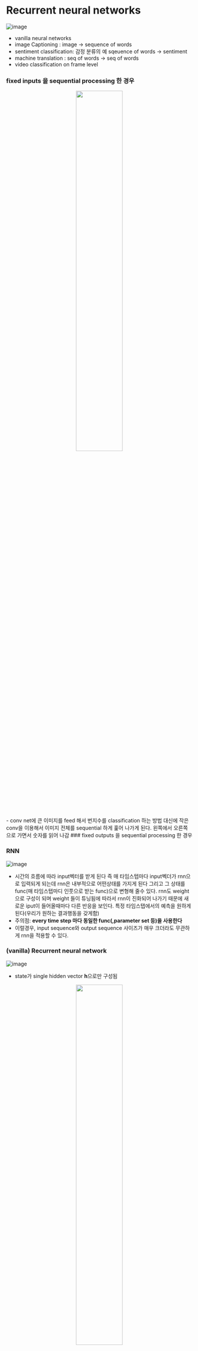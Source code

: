 # Recurrent neural networks
![image](https://user-images.githubusercontent.com/56099627/71337998-88925b00-2591-11ea-9e87-60e772815648.png)  
- vanilla neural networks
- image Captioning : image -> sequence of words
- sentiment classification: 감정 분류의 예 sqeuence of words -> sentiment
- machine translation : seq of words -> seq of words
- video classification on frame level

### fixed inputs 을 sequential processing 한 경우
<p align="center"><img width="50%" src="https://user-images.githubusercontent.com/56099627/71338919-fd1ac900-2594-11ea-8cb9-9aa43d0a3e91.png" /></p>  
- conv net에 큰 이미지를 feed 해서 번지수를 classification 하는 방법 대신에 작은 conv을 이용해서 이미지 전체를 sequential 하게 훑어 나가게 된다. 왼쪽에서 오른쪽으로 가면서 숫자를 읽어 나감
### fixed outputs 을 sequential processing 한 경우

### RNN
![image](https://user-images.githubusercontent.com/56099627/71339634-6b608b00-2597-11ea-97d6-35ea75eb2b3b.png)  
- 시간의 흐름에 따라 input벡터를 받게 된다 즉 매 타임스텝마다 input벡더가 rnn으로 입력되게 되는데 rnn은 내부적으로 어떤상태를 가지게 된다 그리고 그 상태를 func(매 타임스텝마디 인풋으로 받는 func)으로 변형해 줄수 있다. rnn도 weight으로 구성이 되며 weight 들이 튜닝됨에 따라서 rnn이 진화되어 나가기 때문에 새로운 iput이 들어올때마다 다른 반응을 보인다. 특정 타임스탭에서의 예측을 원하게 된다(우리가 원하는 결과행동을 갖게함)  
- 주의점: **every time step 마다 동일한 func(,parameter set 등)을 사용한다**  
- 이럴경우, input sequence와 output sequence 사이즈가 매우 크더라도 무관하게 rnn을 적용할 수 있다.

### (vanilla) Recurrent neural network
![image](https://user-images.githubusercontent.com/56099627/71340037-ce065680-2598-11ea-86fc-b62b8489ccc7.png)  
- state가 single hidden vector **h**으로만 구성됨
<p align="center"><img width="50%" src="https://user-images.githubusercontent.com/56099627/71340452-402b6b00-259a-11ea-8b88-50e730790c44.png" /></p>  
-예측값과 타겟값 사이 오차(sofmax 함수를 통해 오차 구함)를 구하고 backpropagatioin을 해주어 gradient을 통해 학습해 나간다.
- every time step 마다 동일한 parameter set을 사용해야 하므로 W_hy, W_hh, W_xh가 매 단계에서 사용하는 피라미터가 동일하다
### min-char-rnn.py (RNN code) 
<div class="colorscripter-code" style="color:#010101;font-family:Consolas, 'Liberation Mono', Menlo, Courier, monospace !important; position:relative !important;overflow:auto"><table class="colorscripter-code-table" style="margin:0;padding:0;border:none;background-color:#fafafa;border-radius:4px;" cellspacing="0" cellpadding="0"><tr><td style="padding:6px;border-right:2px solid #e5e5e5"><div style="margin:0;padding:0;word-break:normal;text-align:right;color:#666;font-family:Consolas, 'Liberation Mono', Menlo, Courier, monospace !important;line-height:130%"><div style="line-height:130%">1</div><div style="line-height:130%">2</div><div style="line-height:130%">3</div><div style="line-height:130%">4</div><div style="line-height:130%">5</div><div style="line-height:130%">6</div><div style="line-height:130%">7</div><div style="line-height:130%">8</div><div style="line-height:130%">9</div><div style="line-height:130%">10</div><div style="line-height:130%">11</div><div style="line-height:130%">12</div><div style="line-height:130%">13</div><div style="line-height:130%">14</div><div style="line-height:130%">15</div><div style="line-height:130%">16</div><div style="line-height:130%">17</div><div style="line-height:130%">18</div><div style="line-height:130%">19</div><div style="line-height:130%">20</div><div style="line-height:130%">21</div><div style="line-height:130%">22</div><div style="line-height:130%">23</div><div style="line-height:130%">24</div><div style="line-height:130%">25</div><div style="line-height:130%">26</div><div style="line-height:130%">27</div><div style="line-height:130%">28</div><div style="line-height:130%">29</div><div style="line-height:130%">30</div><div style="line-height:130%">31</div><div style="line-height:130%">32</div><div style="line-height:130%">33</div><div style="line-height:130%">34</div><div style="line-height:130%">35</div><div style="line-height:130%">36</div><div style="line-height:130%">37</div><div style="line-height:130%">38</div><div style="line-height:130%">39</div><div style="line-height:130%">40</div><div style="line-height:130%">41</div><div style="line-height:130%">42</div><div style="line-height:130%">43</div><div style="line-height:130%">44</div><div style="line-height:130%">45</div><div style="line-height:130%">46</div><div style="line-height:130%">47</div><div style="line-height:130%">48</div><div style="line-height:130%">49</div><div style="line-height:130%">50</div><div style="line-height:130%">51</div><div style="line-height:130%">52</div><div style="line-height:130%">53</div><div style="line-height:130%">54</div><div style="line-height:130%">55</div><div style="line-height:130%">56</div><div style="line-height:130%">57</div><div style="line-height:130%">58</div><div style="line-height:130%">59</div><div style="line-height:130%">60</div><div style="line-height:130%">61</div><div style="line-height:130%">62</div><div style="line-height:130%">63</div><div style="line-height:130%">64</div><div style="line-height:130%">65</div><div style="line-height:130%">66</div><div style="line-height:130%">67</div><div style="line-height:130%">68</div><div style="line-height:130%">69</div><div style="line-height:130%">70</div><div style="line-height:130%">71</div><div style="line-height:130%">72</div><div style="line-height:130%">73</div><div style="line-height:130%">74</div><div style="line-height:130%">75</div><div style="line-height:130%">76</div><div style="line-height:130%">77</div><div style="line-height:130%">78</div><div style="line-height:130%">79</div><div style="line-height:130%">80</div><div style="line-height:130%">81</div><div style="line-height:130%">82</div><div style="line-height:130%">83</div><div style="line-height:130%">84</div><div style="line-height:130%">85</div><div style="line-height:130%">86</div><div style="line-height:130%">87</div><div style="line-height:130%">88</div><div style="line-height:130%">89</div><div style="line-height:130%">90</div><div style="line-height:130%">91</div><div style="line-height:130%">92</div><div style="line-height:130%">93</div><div style="line-height:130%">94</div><div style="line-height:130%">95</div><div style="line-height:130%">96</div><div style="line-height:130%">97</div><div style="line-height:130%">98</div><div style="line-height:130%">99</div><div style="line-height:130%">100</div><div style="line-height:130%">101</div><div style="line-height:130%">102</div><div style="line-height:130%">103</div><div style="line-height:130%">104</div><div style="line-height:130%">105</div><div style="line-height:130%">106</div><div style="line-height:130%">107</div><div style="line-height:130%">108</div><div style="line-height:130%">109</div><div style="line-height:130%">110</div><div style="line-height:130%">111</div><div style="line-height:130%">112</div><div style="line-height:130%">113</div><div style="line-height:130%">114</div><div style="line-height:130%">115</div><div style="line-height:130%">116</div><div style="line-height:130%">117</div><div style="line-height:130%">118</div><div style="line-height:130%">119</div><div style="line-height:130%">120</div><div style="line-height:130%">121</div><div style="line-height:130%">122</div><div style="line-height:130%">123</div><div style="line-height:130%">124</div><div style="line-height:130%">125</div><div style="line-height:130%">126</div><div style="line-height:130%">127</div><div style="line-height:130%">128</div><div style="line-height:130%">129</div><div style="line-height:130%">130</div><div style="line-height:130%">131</div><div style="line-height:130%">132</div><div style="line-height:130%">133</div><div style="line-height:130%">134</div><div style="line-height:130%">135</div><div style="line-height:130%">136</div></div></td><td style="padding:6px 0;text-align:left"><div style="margin:0;padding:0;color:#010101;font-family:Consolas, 'Liberation Mono', Menlo, Courier, monospace !important;line-height:130%"><div style="padding:0 6px; white-space:pre; line-height:130%"><span style="color:#63a35c">""</span><span style="color:#63a35c">"</span></div><div style="padding:0 6px; white-space:pre; line-height:130%"><span style="color:#63a35c">Minimal&nbsp;character-level&nbsp;Vanilla&nbsp;RNN&nbsp;model.&nbsp;Written&nbsp;by&nbsp;Andrej&nbsp;Karpathy&nbsp;(@karpathy)</span></div><div style="padding:0 6px; white-space:pre; line-height:130%"><span style="color:#63a35c">BSD&nbsp;license</span></div><div style="padding:0 6px; white-space:pre; line-height:130%"><span style="color:#63a35c">python&nbsp;3에서&nbsp;실행&nbsp;가능하도록&nbsp;수정,&nbsp;한글&nbsp;해설&nbsp;추가</span></div><div style="padding:0 6px; white-space:pre; line-height:130%"><span style="color:#63a35c">"</span><span style="color:#63a35c">""</span></div><div style="padding:0 6px; white-space:pre; line-height:130%"><span style="color:#a71d5d">import</span>&nbsp;numpy&nbsp;as&nbsp;np</div><div style="padding:0 6px; white-space:pre; line-height:130%">&nbsp;</div><div style="padding:0 6px; white-space:pre; line-height:130%"><span style="color:#999999">#&nbsp;데이터를&nbsp;불러오고,&nbsp;글자-벡터&nbsp;간&nbsp;상호&nbsp;변환&nbsp;매핑&nbsp;준비&nbsp;</span></div><div style="padding:0 6px; white-space:pre; line-height:130%">data&nbsp;<span style="color:#0086b3"></span><span style="color:#a71d5d">=</span>&nbsp;<span style="color:#066de2">open</span>(<span style="color:#63a35c">'input.txt'</span>,&nbsp;<span style="color:#63a35c">'r'</span>).read()&nbsp;<span style="color:#999999">#&nbsp;텍스트&nbsp;파일&nbsp;로드</span></div><div style="padding:0 6px; white-space:pre; line-height:130%">chars&nbsp;<span style="color:#0086b3"></span><span style="color:#a71d5d">=</span>&nbsp;list(set(data))&nbsp;<span style="color:#999999">#&nbsp;텍스트&nbsp;파일에서&nbsp;고유한&nbsp;문자&nbsp;추출&nbsp;</span></div><div style="padding:0 6px; white-space:pre; line-height:130%">data_size,&nbsp;vocab_size&nbsp;<span style="color:#0086b3"></span><span style="color:#a71d5d">=</span>&nbsp;<span style="color:#066de2">len</span>(data),&nbsp;<span style="color:#066de2">len</span>(chars)</div><div style="padding:0 6px; white-space:pre; line-height:130%"><span style="color:#066de2">print</span>(<span style="color:#63a35c">'데이터는&nbsp;{}개의&nbsp;글자로&nbsp;되어&nbsp;있고,&nbsp;{}개의&nbsp;고유한&nbsp;문자가&nbsp;있습니다.'</span>.<span style="color:#066de2">format</span>(data_size,&nbsp;vocab_size))</div><div style="padding:0 6px; white-space:pre; line-height:130%"><span style="color:#066de2">print</span>(repr(<span style="color:#63a35c">''</span>.join(sorted(<span style="color:#066de2">str</span>(x)&nbsp;<span style="color:#a71d5d">for</span>&nbsp;x&nbsp;<span style="color:#a71d5d">in</span>&nbsp;chars))))&nbsp;<span style="color:#999999">#&nbsp;추출된&nbsp;고유한&nbsp;글자들을&nbsp;알파벳&nbsp;순서대로&nbsp;출력</span></div><div style="padding:0 6px; white-space:pre; line-height:130%">&nbsp;</div><div style="padding:0 6px; white-space:pre; line-height:130%"><span style="color:#999999">#&nbsp;고유한&nbsp;글자들(a,b,c,d...)을&nbsp;숫자(1,2,3,4...)에&nbsp;매핑하는&nbsp;사전과,&nbsp;반대&nbsp;기능을&nbsp;수행하는&nbsp;사전을&nbsp;만듦</span></div><div style="padding:0 6px; white-space:pre; line-height:130%">char_to_ix&nbsp;<span style="color:#0086b3"></span><span style="color:#a71d5d">=</span>&nbsp;{&nbsp;ch:i&nbsp;<span style="color:#a71d5d">for</span>&nbsp;i,ch&nbsp;<span style="color:#a71d5d">in</span>&nbsp;enumerate(chars)&nbsp;}</div><div style="padding:0 6px; white-space:pre; line-height:130%">ix_to_char&nbsp;<span style="color:#0086b3"></span><span style="color:#a71d5d">=</span>&nbsp;{&nbsp;i:ch&nbsp;<span style="color:#a71d5d">for</span>&nbsp;i,ch&nbsp;<span style="color:#a71d5d">in</span>&nbsp;enumerate(chars)&nbsp;}</div><div style="padding:0 6px; white-space:pre; line-height:130%">&nbsp;</div><div style="padding:0 6px; white-space:pre; line-height:130%"><span style="color:#999999">#&nbsp;하이퍼파라미터&nbsp;설정</span></div><div style="padding:0 6px; white-space:pre; line-height:130%">hidden_size&nbsp;<span style="color:#0086b3"></span><span style="color:#a71d5d">=</span>&nbsp;<span style="color:#0099cc">100</span>&nbsp;<span style="color:#999999">#&nbsp;hidden&nbsp;state의&nbsp;뉴런&nbsp;갯수</span></div><div style="padding:0 6px; white-space:pre; line-height:130%">seq_length&nbsp;<span style="color:#0086b3"></span><span style="color:#a71d5d">=</span>&nbsp;<span style="color:#0099cc">25</span>&nbsp;<span style="color:#999999">#&nbsp;학습시킬&nbsp;때&nbsp;한번에&nbsp;불러올&nbsp;글자&nbsp;수이자&nbsp;RNN을&nbsp;펼쳤을&nbsp;때의&nbsp;단계&nbsp;</span></div><div style="padding:0 6px; white-space:pre; line-height:130%">learning_rate&nbsp;<span style="color:#0086b3"></span><span style="color:#a71d5d">=</span>&nbsp;1e<span style="color:#0086b3"></span><span style="color:#a71d5d">-</span><span style="color:#0099cc">1</span>&nbsp;<span style="color:#999999">#&nbsp;학습속도,&nbsp;가중치를&nbsp;조정할&nbsp;때&nbsp;이동할&nbsp;간격</span></div><div style="padding:0 6px; white-space:pre; line-height:130%">&nbsp;</div><div style="padding:0 6px; white-space:pre; line-height:130%"><span style="color:#999999">#&nbsp;모델&nbsp;파라미터&nbsp;초기화(가중치는&nbsp;작은&nbsp;수의&nbsp;랜덤한&nbsp;값,&nbsp;bias는&nbsp;0으로&nbsp;초기화)</span></div><div style="padding:0 6px; white-space:pre; line-height:130%">Wxh&nbsp;<span style="color:#0086b3"></span><span style="color:#a71d5d">=</span>&nbsp;np.random.randn(hidden_size,&nbsp;vocab_size)<span style="color:#0086b3"></span><span style="color:#a71d5d">*</span><span style="color:#0099cc">0.</span><span style="color:#0099cc">01</span>&nbsp;<span style="color:#999999">#&nbsp;input&nbsp;to&nbsp;hidden&nbsp;(100,25)</span></div><div style="padding:0 6px; white-space:pre; line-height:130%">Whh&nbsp;<span style="color:#0086b3"></span><span style="color:#a71d5d">=</span>&nbsp;np.random.randn(hidden_size,&nbsp;hidden_size)<span style="color:#0086b3"></span><span style="color:#a71d5d">*</span><span style="color:#0099cc">0.</span><span style="color:#0099cc">01</span>&nbsp;<span style="color:#999999">#&nbsp;hidden&nbsp;to&nbsp;hidden&nbsp;(100,100)</span></div><div style="padding:0 6px; white-space:pre; line-height:130%">Why&nbsp;<span style="color:#0086b3"></span><span style="color:#a71d5d">=</span>&nbsp;np.random.randn(vocab_size,&nbsp;hidden_size)<span style="color:#0086b3"></span><span style="color:#a71d5d">*</span><span style="color:#0099cc">0.</span><span style="color:#0099cc">01</span>&nbsp;<span style="color:#999999">#&nbsp;hidden&nbsp;to&nbsp;output&nbsp;(25,100)</span></div><div style="padding:0 6px; white-space:pre; line-height:130%">bh&nbsp;<span style="color:#0086b3"></span><span style="color:#a71d5d">=</span>&nbsp;np.zeros((hidden_size,&nbsp;<span style="color:#0099cc">1</span>))&nbsp;<span style="color:#999999">#&nbsp;hidden&nbsp;bias&nbsp;(100,1)</span></div><div style="padding:0 6px; white-space:pre; line-height:130%">by&nbsp;<span style="color:#0086b3"></span><span style="color:#a71d5d">=</span>&nbsp;np.zeros((vocab_size,&nbsp;<span style="color:#0099cc">1</span>))&nbsp;<span style="color:#999999">#&nbsp;output&nbsp;bias&nbsp;(25,1)</span></div><div style="padding:0 6px; white-space:pre; line-height:130%">&nbsp;</div><div style="padding:0 6px; white-space:pre; line-height:130%"><span style="color:#a71d5d">def</span>&nbsp;lossFun(inputs,&nbsp;targets,&nbsp;hprev):</div><div style="padding:0 6px; white-space:pre; line-height:130%">&nbsp;&nbsp;<span style="color:#63a35c">""</span><span style="color:#63a35c">"</span></div><div style="padding:0 6px; white-space:pre; line-height:130%"><span style="color:#63a35c">&nbsp;&nbsp;inputs,targets&nbsp;are&nbsp;both&nbsp;list&nbsp;of&nbsp;integers.</span></div><div style="padding:0 6px; white-space:pre; line-height:130%"><span style="color:#63a35c">&nbsp;&nbsp;hprev&nbsp;is&nbsp;Hx1&nbsp;array&nbsp;of&nbsp;initial&nbsp;hidden&nbsp;state</span></div><div style="padding:0 6px; white-space:pre; line-height:130%"><span style="color:#63a35c">&nbsp;&nbsp;returns&nbsp;the&nbsp;loss,&nbsp;gradients&nbsp;on&nbsp;model&nbsp;parameters,&nbsp;and&nbsp;last&nbsp;hidden&nbsp;state</span></div><div style="padding:0 6px; white-space:pre; line-height:130%"><span style="color:#63a35c">&nbsp;&nbsp;inputs,&nbsp;targets는&nbsp;모두&nbsp;숫자&nbsp;인덱스의&nbsp;리스트이다.</span></div><div style="padding:0 6px; white-space:pre; line-height:130%"><span style="color:#63a35c">&nbsp;&nbsp;hprev는&nbsp;H(hidden_size)x1의&nbsp;array,&nbsp;이전&nbsp;학습에서&nbsp;반환한&nbsp;마지막&nbsp;hidden&nbsp;state임</span></div><div style="padding:0 6px; white-space:pre; line-height:130%"><span style="color:#63a35c">&nbsp;&nbsp;forward&nbsp;pass(손실값&nbsp;계산),&nbsp;backward&nbsp;pass(그래디언트&nbsp;계산)를&nbsp;모두&nbsp;수행한&nbsp;후&nbsp;</span></div><div style="padding:0 6px; white-space:pre; line-height:130%"><span style="color:#63a35c">&nbsp;&nbsp;손실값,&nbsp;각각의&nbsp;가중치에&nbsp;대한&nbsp;그래디언트,&nbsp;그리고&nbsp;다음&nbsp;반복&nbsp;때&nbsp;사용할&nbsp;마지막&nbsp;hidden&nbsp;state를&nbsp;반환함.</span></div><div style="padding:0 6px; white-space:pre; line-height:130%"><span style="color:#63a35c">&nbsp;&nbsp;"</span><span style="color:#63a35c">""</span></div><div style="padding:0 6px; white-space:pre; line-height:130%">&nbsp;&nbsp;xs,&nbsp;hs,&nbsp;ys,&nbsp;ps&nbsp;<span style="color:#0086b3"></span><span style="color:#a71d5d">=</span>&nbsp;{},&nbsp;{},&nbsp;{},&nbsp;{}</div><div style="padding:0 6px; white-space:pre; line-height:130%">&nbsp;&nbsp;hs[<span style="color:#0086b3"></span><span style="color:#a71d5d">-</span><span style="color:#0099cc">1</span>]&nbsp;<span style="color:#0086b3"></span><span style="color:#a71d5d">=</span>&nbsp;np.copy(hprev)</div><div style="padding:0 6px; white-space:pre; line-height:130%">&nbsp;&nbsp;loss&nbsp;<span style="color:#0086b3"></span><span style="color:#a71d5d">=</span>&nbsp;<span style="color:#0099cc">0</span></div><div style="padding:0 6px; white-space:pre; line-height:130%">&nbsp;&nbsp;<span style="color:#999999">#&nbsp;forward&nbsp;pass(손실값&nbsp;계산)</span></div><div style="padding:0 6px; white-space:pre; line-height:130%">&nbsp;&nbsp;<span style="color:#a71d5d">for</span>&nbsp;t&nbsp;<span style="color:#a71d5d">in</span>&nbsp;<span style="color:#066de2">range</span>(<span style="color:#066de2">len</span>(inputs)):</div><div style="padding:0 6px; white-space:pre; line-height:130%">&nbsp;&nbsp;&nbsp;&nbsp;xs[t]&nbsp;<span style="color:#0086b3"></span><span style="color:#a71d5d">=</span>&nbsp;np.zeros((vocab_size,<span style="color:#0099cc">1</span>))&nbsp;<span style="color:#999999">#&nbsp;1-of-k(one-hot)&nbsp;형태로&nbsp;변환.&nbsp;모든&nbsp;값이&nbsp;0인&nbsp;array&nbsp;준비</span></div><div style="padding:0 6px; white-space:pre; line-height:130%">&nbsp;&nbsp;&nbsp;&nbsp;xs[t][inputs[t]]&nbsp;<span style="color:#0086b3"></span><span style="color:#a71d5d">=</span>&nbsp;<span style="color:#0099cc">1</span>&nbsp;<span style="color:#999999">#&nbsp;해당하는&nbsp;글자에만&nbsp;값을&nbsp;1로&nbsp;설정&nbsp;-&nbsp;[0,&nbsp;...,&nbsp;0,&nbsp;1,&nbsp;0,&nbsp;...,&nbsp;0]</span></div><div style="padding:0 6px; white-space:pre; line-height:130%">&nbsp;&nbsp;&nbsp;&nbsp;hs[t]&nbsp;<span style="color:#0086b3"></span><span style="color:#a71d5d">=</span>&nbsp;np.tanh(np.dot(Wxh,&nbsp;xs[t])&nbsp;<span style="color:#0086b3"></span><span style="color:#a71d5d">+</span>&nbsp;np.dot(Whh,&nbsp;hs[t<span style="color:#0086b3"></span><span style="color:#a71d5d">-</span><span style="color:#0099cc">1</span>])&nbsp;<span style="color:#0086b3"></span><span style="color:#a71d5d">+</span>&nbsp;bh)&nbsp;<span style="color:#999999">#&nbsp;hidden&nbsp;state&nbsp;업데이트</span></div><div style="padding:0 6px; white-space:pre; line-height:130%">&nbsp;&nbsp;&nbsp;&nbsp;ys[t]&nbsp;<span style="color:#0086b3"></span><span style="color:#a71d5d">=</span>&nbsp;np.dot(Why,&nbsp;hs[t])&nbsp;<span style="color:#0086b3"></span><span style="color:#a71d5d">+</span>&nbsp;by&nbsp;<span style="color:#999999">#&nbsp;다음&nbsp;글자가&nbsp;어떤&nbsp;글자가&nbsp;나올지에&nbsp;가능성을&nbsp;표시한&nbsp;array(정규화되지&nbsp;않음)</span></div><div style="padding:0 6px; white-space:pre; line-height:130%">&nbsp;&nbsp;&nbsp;&nbsp;ps[t]&nbsp;<span style="color:#0086b3"></span><span style="color:#a71d5d">=</span>&nbsp;np.exp(ys[t])&nbsp;<span style="color:#0086b3"></span><span style="color:#a71d5d">/</span>&nbsp;np.sum(np.exp(ys[t]))&nbsp;<span style="color:#999999">#&nbsp;softmax로&nbsp;각&nbsp;글자의&nbsp;등장&nbsp;가능성을&nbsp;확률로&nbsp;표시</span></div><div style="padding:0 6px; white-space:pre; line-height:130%">&nbsp;&nbsp;&nbsp;&nbsp;loss&nbsp;<span style="color:#0086b3"></span><span style="color:#a71d5d">+</span><span style="color:#0086b3"></span><span style="color:#a71d5d">=</span>&nbsp;<span style="color:#0086b3"></span><span style="color:#a71d5d">-</span>np.log(ps[t][targets[t],<span style="color:#0099cc">0</span>])&nbsp;<span style="color:#999999">#&nbsp;cross-entropy를&nbsp;이용하여&nbsp;정답과&nbsp;비교하여&nbsp;손실값&nbsp;판정</span></div><div style="padding:0 6px; white-space:pre; line-height:130%">&nbsp;&nbsp;<span style="color:#999999">#&nbsp;backward&nbsp;pass(그래디언트&nbsp;계산)</span></div><div style="padding:0 6px; white-space:pre; line-height:130%">&nbsp;&nbsp;<span style="color:#999999">#&nbsp;변수&nbsp;초기화</span></div><div style="padding:0 6px; white-space:pre; line-height:130%">&nbsp;&nbsp;dWxh,&nbsp;dWhh,&nbsp;dWhy&nbsp;<span style="color:#0086b3"></span><span style="color:#a71d5d">=</span>&nbsp;np.zeros_like(Wxh),&nbsp;np.zeros_like(Whh),&nbsp;np.zeros_like(Why)</div><div style="padding:0 6px; white-space:pre; line-height:130%">&nbsp;&nbsp;dbh,&nbsp;dby&nbsp;<span style="color:#0086b3"></span><span style="color:#a71d5d">=</span>&nbsp;np.zeros_like(bh),&nbsp;np.zeros_like(by)</div><div style="padding:0 6px; white-space:pre; line-height:130%">&nbsp;&nbsp;dhnext&nbsp;<span style="color:#0086b3"></span><span style="color:#a71d5d">=</span>&nbsp;np.zeros_like(hs[<span style="color:#0099cc">0</span>])</div><div style="padding:0 6px; white-space:pre; line-height:130%">&nbsp;&nbsp;<span style="color:#a71d5d">for</span>&nbsp;t&nbsp;<span style="color:#a71d5d">in</span>&nbsp;reversed(<span style="color:#066de2">range</span>(<span style="color:#066de2">len</span>(inputs))):&nbsp;<span style="color:#999999">#forward&nbsp;pass의&nbsp;과정을&nbsp;반대로&nbsp;진행(t=24부터&nbsp;시작)</span></div><div style="padding:0 6px; white-space:pre; line-height:130%">&nbsp;&nbsp;&nbsp;&nbsp;dy&nbsp;<span style="color:#0086b3"></span><span style="color:#a71d5d">=</span>&nbsp;np.copy(ps[t])</div><div style="padding:0 6px; white-space:pre; line-height:130%">&nbsp;&nbsp;&nbsp;&nbsp;dy[targets[t]]&nbsp;<span style="color:#0086b3"></span><span style="color:#a71d5d">-</span><span style="color:#0086b3"></span><span style="color:#a71d5d">=</span>&nbsp;<span style="color:#0099cc">1</span>&nbsp;<span style="color:#999999">#&nbsp;y의&nbsp;그래디언트&nbsp;계산,&nbsp;softmax&nbsp;함수의&nbsp;그래디언트&nbsp;계산</span></div><div style="padding:0 6px; white-space:pre; line-height:130%">&nbsp;&nbsp;&nbsp;&nbsp;dWhy&nbsp;<span style="color:#0086b3"></span><span style="color:#a71d5d">+</span><span style="color:#0086b3"></span><span style="color:#a71d5d">=</span>&nbsp;np.dot(dy,&nbsp;hs[t].T)&nbsp;</div><div style="padding:0 6px; white-space:pre; line-height:130%">&nbsp;&nbsp;&nbsp;&nbsp;dby&nbsp;<span style="color:#0086b3"></span><span style="color:#a71d5d">+</span><span style="color:#0086b3"></span><span style="color:#a71d5d">=</span>&nbsp;dy</div><div style="padding:0 6px; white-space:pre; line-height:130%">&nbsp;&nbsp;&nbsp;&nbsp;dh&nbsp;<span style="color:#0086b3"></span><span style="color:#a71d5d">=</span>&nbsp;np.dot(Why.T,&nbsp;dy)&nbsp;<span style="color:#0086b3"></span><span style="color:#a71d5d">+</span>&nbsp;dhnext&nbsp;<span style="color:#999999">#&nbsp;loss에서&nbsp;사용된&nbsp;h와&nbsp;h를&nbsp;업데이트한&nbsp;계산의&nbsp;그래디언트&nbsp;값을&nbsp;더함</span></div><div style="padding:0 6px; white-space:pre; line-height:130%">&nbsp;&nbsp;&nbsp;&nbsp;dhraw&nbsp;<span style="color:#0086b3"></span><span style="color:#a71d5d">=</span>&nbsp;(<span style="color:#0099cc">1</span>&nbsp;<span style="color:#0086b3"></span><span style="color:#a71d5d">-</span>&nbsp;hs[t]&nbsp;<span style="color:#0086b3"></span><span style="color:#a71d5d">*</span>&nbsp;hs[t])&nbsp;<span style="color:#0086b3"></span><span style="color:#a71d5d">*</span>&nbsp;dh&nbsp;<span style="color:#999999">#&nbsp;tanh&nbsp;역전파</span></div><div style="padding:0 6px; white-space:pre; line-height:130%">&nbsp;&nbsp;&nbsp;&nbsp;dbh&nbsp;<span style="color:#0086b3"></span><span style="color:#a71d5d">+</span><span style="color:#0086b3"></span><span style="color:#a71d5d">=</span>&nbsp;dhraw</div><div style="padding:0 6px; white-space:pre; line-height:130%">&nbsp;&nbsp;&nbsp;&nbsp;dWxh&nbsp;<span style="color:#0086b3"></span><span style="color:#a71d5d">+</span><span style="color:#0086b3"></span><span style="color:#a71d5d">=</span>&nbsp;np.dot(dhraw,&nbsp;xs[t].T)</div><div style="padding:0 6px; white-space:pre; line-height:130%">&nbsp;&nbsp;&nbsp;&nbsp;dWhh&nbsp;<span style="color:#0086b3"></span><span style="color:#a71d5d">+</span><span style="color:#0086b3"></span><span style="color:#a71d5d">=</span>&nbsp;np.dot(dhraw,&nbsp;hs[t<span style="color:#0086b3"></span><span style="color:#a71d5d">-</span><span style="color:#0099cc">1</span>].T)</div><div style="padding:0 6px; white-space:pre; line-height:130%">&nbsp;&nbsp;&nbsp;&nbsp;dhnext&nbsp;<span style="color:#0086b3"></span><span style="color:#a71d5d">=</span>&nbsp;np.dot(Whh.T,&nbsp;dhraw)</div><div style="padding:0 6px; white-space:pre; line-height:130%">&nbsp;&nbsp;<span style="color:#a71d5d">for</span>&nbsp;dparam&nbsp;<span style="color:#a71d5d">in</span>&nbsp;[dWxh,&nbsp;dWhh,&nbsp;dWhy,&nbsp;dbh,&nbsp;dby]:</div><div style="padding:0 6px; white-space:pre; line-height:130%">&nbsp;&nbsp;&nbsp;&nbsp;np.clip(dparam,&nbsp;<span style="color:#0086b3"></span><span style="color:#a71d5d">-</span><span style="color:#0099cc">5</span>,&nbsp;<span style="color:#0099cc">5</span>,&nbsp;out<span style="color:#0086b3"></span><span style="color:#a71d5d">=</span>dparam)&nbsp;<span style="color:#999999">#&nbsp;그래디언트&nbsp;발산&nbsp;방지</span></div><div style="padding:0 6px; white-space:pre; line-height:130%">&nbsp;&nbsp;<span style="color:#a71d5d">return</span>&nbsp;loss,&nbsp;dWxh,&nbsp;dWhh,&nbsp;dWhy,&nbsp;dbh,&nbsp;dby,&nbsp;hs[<span style="color:#066de2">len</span>(inputs)<span style="color:#0086b3"></span><span style="color:#a71d5d">-</span><span style="color:#0099cc">1</span>]</div><div style="padding:0 6px; white-space:pre; line-height:130%">&nbsp;</div><div style="padding:0 6px; white-space:pre; line-height:130%"><span style="color:#a71d5d">def</span>&nbsp;sample(h,&nbsp;seed_ix,&nbsp;n):</div><div style="padding:0 6px; white-space:pre; line-height:130%">&nbsp;&nbsp;<span style="color:#63a35c">""</span><span style="color:#63a35c">"&nbsp;</span></div><div style="padding:0 6px; white-space:pre; line-height:130%"><span style="color:#63a35c">&nbsp;&nbsp;sample&nbsp;a&nbsp;sequence&nbsp;of&nbsp;integers&nbsp;from&nbsp;the&nbsp;model&nbsp;</span></div><div style="padding:0 6px; white-space:pre; line-height:130%"><span style="color:#63a35c">&nbsp;&nbsp;h&nbsp;is&nbsp;memory&nbsp;state,&nbsp;seed_ix&nbsp;is&nbsp;seed&nbsp;letter&nbsp;for&nbsp;first&nbsp;time&nbsp;step</span></div><div style="padding:0 6px; white-space:pre; line-height:130%"><span style="color:#63a35c">&nbsp;&nbsp;모델에서&nbsp;지정된&nbsp;글자&nbsp;수(n)&nbsp;만큼의&nbsp;글자(숫자의&nbsp;리스트)를&nbsp;출력</span></div><div style="padding:0 6px; white-space:pre; line-height:130%"><span style="color:#63a35c">&nbsp;&nbsp;h&nbsp;는&nbsp;hidden&nbsp;state,&nbsp;seed_ix는&nbsp;주어진&nbsp;첫번째&nbsp;글자</span></div><div style="padding:0 6px; white-space:pre; line-height:130%"><span style="color:#63a35c">&nbsp;&nbsp;"</span><span style="color:#63a35c">""</span></div><div style="padding:0 6px; white-space:pre; line-height:130%">&nbsp;&nbsp;x&nbsp;<span style="color:#0086b3"></span><span style="color:#a71d5d">=</span>&nbsp;np.zeros((vocab_size,&nbsp;<span style="color:#0099cc">1</span>))</div><div style="padding:0 6px; white-space:pre; line-height:130%">&nbsp;&nbsp;x[seed_ix]&nbsp;<span style="color:#0086b3"></span><span style="color:#a71d5d">=</span>&nbsp;<span style="color:#0099cc">1</span></div><div style="padding:0 6px; white-space:pre; line-height:130%">&nbsp;&nbsp;ixes&nbsp;<span style="color:#0086b3"></span><span style="color:#a71d5d">=</span>&nbsp;[]</div><div style="padding:0 6px; white-space:pre; line-height:130%">&nbsp;&nbsp;<span style="color:#a71d5d">for</span>&nbsp;t&nbsp;<span style="color:#a71d5d">in</span>&nbsp;<span style="color:#066de2">range</span>(n):</div><div style="padding:0 6px; white-space:pre; line-height:130%">&nbsp;&nbsp;&nbsp;&nbsp;<span style="color:#999999">#&nbsp;forward&nbsp;pass&nbsp;수행</span></div><div style="padding:0 6px; white-space:pre; line-height:130%">&nbsp;&nbsp;&nbsp;&nbsp;h&nbsp;<span style="color:#0086b3"></span><span style="color:#a71d5d">=</span>&nbsp;np.tanh(np.dot(Wxh,&nbsp;x)&nbsp;<span style="color:#0086b3"></span><span style="color:#a71d5d">+</span>&nbsp;np.dot(Whh,&nbsp;h)&nbsp;<span style="color:#0086b3"></span><span style="color:#a71d5d">+</span>&nbsp;bh)</div><div style="padding:0 6px; white-space:pre; line-height:130%">&nbsp;&nbsp;&nbsp;&nbsp;y&nbsp;<span style="color:#0086b3"></span><span style="color:#a71d5d">=</span>&nbsp;np.dot(Why,&nbsp;h)&nbsp;<span style="color:#0086b3"></span><span style="color:#a71d5d">+</span>&nbsp;by</div><div style="padding:0 6px; white-space:pre; line-height:130%">&nbsp;&nbsp;&nbsp;&nbsp;p&nbsp;<span style="color:#0086b3"></span><span style="color:#a71d5d">=</span>&nbsp;np.exp(y)&nbsp;<span style="color:#0086b3"></span><span style="color:#a71d5d">/</span>&nbsp;np.sum(np.exp(y))</div><div style="padding:0 6px; white-space:pre; line-height:130%">&nbsp;</div><div style="padding:0 6px; white-space:pre; line-height:130%">&nbsp;&nbsp;&nbsp;&nbsp;<span style="color:#999999">#&nbsp;샘플링.&nbsp;임의성을&nbsp;부여하기&nbsp;위해&nbsp;argmax대신&nbsp;array&nbsp;p에서&nbsp;주어진&nbsp;확률에&nbsp;의해&nbsp;하나의&nbsp;문자를&nbsp;선택</span></div><div style="padding:0 6px; white-space:pre; line-height:130%">&nbsp;&nbsp;&nbsp;&nbsp;ix&nbsp;<span style="color:#0086b3"></span><span style="color:#a71d5d">=</span>&nbsp;np.random.choice(<span style="color:#066de2">range</span>(vocab_size),&nbsp;p<span style="color:#0086b3"></span><span style="color:#a71d5d">=</span>p.ravel())</div><div style="padding:0 6px; white-space:pre; line-height:130%">&nbsp;</div><div style="padding:0 6px; white-space:pre; line-height:130%">&nbsp;&nbsp;&nbsp;&nbsp;<span style="color:#999999">#&nbsp;다음&nbsp;글자&nbsp;추론을&nbsp;위해&nbsp;샘플링&nbsp;된&nbsp;글자를&nbsp;다음&nbsp;입력으로&nbsp;사용&nbsp;</span></div><div style="padding:0 6px; white-space:pre; line-height:130%">&nbsp;&nbsp;&nbsp;&nbsp;x&nbsp;<span style="color:#0086b3"></span><span style="color:#a71d5d">=</span>&nbsp;np.zeros((vocab_size,&nbsp;<span style="color:#0099cc">1</span>))</div><div style="padding:0 6px; white-space:pre; line-height:130%">&nbsp;&nbsp;&nbsp;&nbsp;x[ix]&nbsp;<span style="color:#0086b3"></span><span style="color:#a71d5d">=</span>&nbsp;<span style="color:#0099cc">1</span></div><div style="padding:0 6px; white-space:pre; line-height:130%">&nbsp;&nbsp;&nbsp;&nbsp;</div><div style="padding:0 6px; white-space:pre; line-height:130%">&nbsp;&nbsp;&nbsp;&nbsp;<span style="color:#999999">#&nbsp;결과값&nbsp;리스트에&nbsp;추가</span></div><div style="padding:0 6px; white-space:pre; line-height:130%">&nbsp;&nbsp;&nbsp;&nbsp;ixes.append(ix)</div><div style="padding:0 6px; white-space:pre; line-height:130%">&nbsp;&nbsp;<span style="color:#a71d5d">return</span>&nbsp;ixes</div><div style="padding:0 6px; white-space:pre; line-height:130%">&nbsp;</div><div style="padding:0 6px; white-space:pre; line-height:130%">&nbsp;</div><div style="padding:0 6px; white-space:pre; line-height:130%">n,&nbsp;p&nbsp;<span style="color:#0086b3"></span><span style="color:#a71d5d">=</span>&nbsp;<span style="color:#0099cc">0</span>,&nbsp;<span style="color:#0099cc">0</span>&nbsp;<span style="color:#999999">#&nbsp;&nbsp;반복&nbsp;회수(n)&nbsp;및&nbsp;입력&nbsp;데이터(p)&nbsp;위치&nbsp;초기화&nbsp;</span></div><div style="padding:0 6px; white-space:pre; line-height:130%">&nbsp;</div><div style="padding:0 6px; white-space:pre; line-height:130%"><span style="color:#999999">#&nbsp;Adagrad&nbsp;알고리즘에&nbsp;사용되는&nbsp;메모리&nbsp;변수&nbsp;초기화</span></div><div style="padding:0 6px; white-space:pre; line-height:130%">mWxh,&nbsp;mWhh,&nbsp;mWhy&nbsp;<span style="color:#0086b3"></span><span style="color:#a71d5d">=</span>&nbsp;np.zeros_like(Wxh),&nbsp;np.zeros_like(Whh),&nbsp;np.zeros_like(Why)</div><div style="padding:0 6px; white-space:pre; line-height:130%">mbh,&nbsp;mby&nbsp;<span style="color:#0086b3"></span><span style="color:#a71d5d">=</span>&nbsp;np.zeros_like(bh),&nbsp;np.zeros_like(by)&nbsp;</div><div style="padding:0 6px; white-space:pre; line-height:130%">smooth_loss&nbsp;<span style="color:#0086b3"></span><span style="color:#a71d5d">=</span>&nbsp;<span style="color:#0086b3"></span><span style="color:#a71d5d">-</span>np.log(<span style="color:#0099cc">1.</span><span style="color:#0099cc">0</span><span style="color:#a71d5d">/</span>vocab_size)<span style="color:#0086b3"></span><span style="color:#a71d5d">*</span>seq_length&nbsp;<span style="color:#999999">#&nbsp;학습이&nbsp;이루어지기&nbsp;전의&nbsp;손실값</span></div><div style="padding:0 6px; white-space:pre; line-height:130%"><span style="color:#a71d5d">while</span>&nbsp;True:</div><div style="padding:0 6px; white-space:pre; line-height:130%">&nbsp;&nbsp;<span style="color:#999999">#&nbsp;입력데이터&nbsp;준비,&nbsp;텍스트의&nbsp;맨&nbsp;앞쪽부터&nbsp;seq_length만큼씩&nbsp;데이터를&nbsp;준비</span></div><div style="padding:0 6px; white-space:pre; line-height:130%">&nbsp;&nbsp;<span style="color:#999999">#&nbsp;데이터를&nbsp;모두&nbsp;사용하면&nbsp;입력&nbsp;데이터의&nbsp;맨&nbsp;처음으로&nbsp;이동</span></div><div style="padding:0 6px; white-space:pre; line-height:130%">&nbsp;&nbsp;<span style="color:#a71d5d">if</span>&nbsp;p<span style="color:#0086b3"></span><span style="color:#a71d5d">+</span>seq_length<span style="color:#0086b3"></span><span style="color:#a71d5d">+</span><span style="color:#0099cc">1</span>&nbsp;<span style="color:#0086b3"></span><span style="color:#a71d5d">&gt;</span><span style="color:#0086b3"></span><span style="color:#a71d5d">=</span>&nbsp;<span style="color:#066de2">len</span>(data)&nbsp;<span style="color:#a71d5d">or</span>&nbsp;n&nbsp;<span style="color:#0086b3"></span><span style="color:#a71d5d">=</span><span style="color:#0086b3"></span><span style="color:#a71d5d">=</span>&nbsp;<span style="color:#0099cc">0</span>:&nbsp;</div><div style="padding:0 6px; white-space:pre; line-height:130%">&nbsp;&nbsp;&nbsp;&nbsp;hprev&nbsp;<span style="color:#0086b3"></span><span style="color:#a71d5d">=</span>&nbsp;np.zeros((hidden_size,<span style="color:#0099cc">1</span>))&nbsp;<span style="color:#999999">#&nbsp;RNN&nbsp;메모리&nbsp;초기화</span></div><div style="padding:0 6px; white-space:pre; line-height:130%">&nbsp;&nbsp;&nbsp;&nbsp;p&nbsp;<span style="color:#0086b3"></span><span style="color:#a71d5d">=</span>&nbsp;<span style="color:#0099cc">0</span>&nbsp;<span style="color:#999999">#&nbsp;입력&nbsp;데이터의&nbsp;맨&nbsp;처음으로&nbsp;이동</span></div><div style="padding:0 6px; white-space:pre; line-height:130%">&nbsp;&nbsp;</div><div style="padding:0 6px; white-space:pre; line-height:130%">&nbsp;&nbsp;<span style="color:#999999">#&nbsp;입력(p~p+24번째&nbsp;글자),&nbsp;목표(p+1~p+25번째&nbsp;글자)&nbsp;데이터를&nbsp;준비&nbsp;</span></div><div style="padding:0 6px; white-space:pre; line-height:130%">&nbsp;&nbsp;inputs&nbsp;<span style="color:#0086b3"></span><span style="color:#a71d5d">=</span>&nbsp;[char_to_ix[ch]&nbsp;<span style="color:#a71d5d">for</span>&nbsp;ch&nbsp;<span style="color:#a71d5d">in</span>&nbsp;data[p:p<span style="color:#0086b3"></span><span style="color:#a71d5d">+</span>seq_length]]</div><div style="padding:0 6px; white-space:pre; line-height:130%">&nbsp;&nbsp;targets&nbsp;<span style="color:#0086b3"></span><span style="color:#a71d5d">=</span>&nbsp;[char_to_ix[ch]&nbsp;<span style="color:#a71d5d">for</span>&nbsp;ch&nbsp;<span style="color:#a71d5d">in</span>&nbsp;data[p<span style="color:#0086b3"></span><span style="color:#a71d5d">+</span><span style="color:#0099cc">1</span>:p<span style="color:#0086b3"></span><span style="color:#a71d5d">+</span>seq_length<span style="color:#0086b3"></span><span style="color:#a71d5d">+</span><span style="color:#0099cc">1</span>]]</div><div style="padding:0 6px; white-space:pre; line-height:130%">&nbsp;</div><div style="padding:0 6px; white-space:pre; line-height:130%">&nbsp;&nbsp;<span style="color:#999999">#&nbsp;학습을&nbsp;100번&nbsp;반복할&nbsp;때마다&nbsp;학습&nbsp;결과를&nbsp;출력</span></div><div style="padding:0 6px; white-space:pre; line-height:130%">&nbsp;&nbsp;<span style="color:#a71d5d">if</span>&nbsp;n&nbsp;%&nbsp;<span style="color:#0099cc">100</span>&nbsp;<span style="color:#0086b3"></span><span style="color:#a71d5d">=</span><span style="color:#0086b3"></span><span style="color:#a71d5d">=</span>&nbsp;<span style="color:#0099cc">0</span>:</div><div style="padding:0 6px; white-space:pre; line-height:130%">&nbsp;&nbsp;&nbsp;&nbsp;sample_ix&nbsp;<span style="color:#0086b3"></span><span style="color:#a71d5d">=</span>&nbsp;sample(hprev,&nbsp;inputs[<span style="color:#0099cc">0</span>],&nbsp;<span style="color:#0099cc">200</span>)&nbsp;<span style="color:#999999">#지금까지&nbsp;학습한&nbsp;RNN을&nbsp;이용하여&nbsp;숫자의&nbsp;리스트를&nbsp;출력</span></div><div style="padding:0 6px; white-space:pre; line-height:130%">&nbsp;&nbsp;&nbsp;&nbsp;txt&nbsp;<span style="color:#0086b3"></span><span style="color:#a71d5d">=</span>&nbsp;<span style="color:#63a35c">''</span>.join(ix_to_char[ix]&nbsp;<span style="color:#a71d5d">for</span>&nbsp;ix&nbsp;<span style="color:#a71d5d">in</span>&nbsp;sample_ix)</div><div style="padding:0 6px; white-space:pre; line-height:130%">&nbsp;&nbsp;&nbsp;&nbsp;<span style="color:#066de2">print</span>(<span style="color:#63a35c">'----\n&nbsp;%s&nbsp;\n----'</span>&nbsp;%&nbsp;(txt,&nbsp;))</div><div style="padding:0 6px; white-space:pre; line-height:130%">&nbsp;</div><div style="padding:0 6px; white-space:pre; line-height:130%">&nbsp;&nbsp;<span style="color:#999999">#&nbsp;손실함수에서&nbsp;손실값과&nbsp;그래디언트를&nbsp;함께&nbsp;계산</span></div><div style="padding:0 6px; white-space:pre; line-height:130%">&nbsp;&nbsp;loss,&nbsp;dWxh,&nbsp;dWhh,&nbsp;dWhy,&nbsp;dbh,&nbsp;dby,&nbsp;hprev&nbsp;<span style="color:#0086b3"></span><span style="color:#a71d5d">=</span>&nbsp;lossFun(inputs,&nbsp;targets,&nbsp;hprev)</div><div style="padding:0 6px; white-space:pre; line-height:130%">&nbsp;&nbsp;smooth_loss&nbsp;<span style="color:#0086b3"></span><span style="color:#a71d5d">=</span>&nbsp;smooth_loss&nbsp;<span style="color:#0086b3"></span><span style="color:#a71d5d">*</span>&nbsp;<span style="color:#0099cc">0.</span><span style="color:#0099cc">999</span>&nbsp;<span style="color:#0086b3"></span><span style="color:#a71d5d">+</span>&nbsp;loss&nbsp;<span style="color:#0086b3"></span><span style="color:#a71d5d">*</span>&nbsp;<span style="color:#0099cc">0.</span><span style="color:#0099cc">001</span></div><div style="padding:0 6px; white-space:pre; line-height:130%">&nbsp;&nbsp;<span style="color:#a71d5d">if</span>&nbsp;n&nbsp;%&nbsp;<span style="color:#0099cc">100</span>&nbsp;<span style="color:#0086b3"></span><span style="color:#a71d5d">=</span><span style="color:#0086b3"></span><span style="color:#a71d5d">=</span>&nbsp;<span style="color:#0099cc">0</span>:&nbsp;<span style="color:#066de2">print</span>(<span style="color:#63a35c">'iter&nbsp;%d,&nbsp;loss:&nbsp;%f'</span>&nbsp;%&nbsp;(n,&nbsp;smooth_loss))&nbsp;<span style="color:#999999">#&nbsp;반복횟수,&nbsp;손실&nbsp;출력</span></div><div style="padding:0 6px; white-space:pre; line-height:130%">&nbsp;&nbsp;</div><div style="padding:0 6px; white-space:pre; line-height:130%">&nbsp;&nbsp;<span style="color:#999999">#&nbsp;Adagrad&nbsp;방식으로&nbsp;파라미터&nbsp;업데이트</span></div><div style="padding:0 6px; white-space:pre; line-height:130%">&nbsp;&nbsp;<span style="color:#a71d5d">for</span>&nbsp;param,&nbsp;dparam,&nbsp;mem&nbsp;<span style="color:#a71d5d">in</span>&nbsp;zip([Wxh,&nbsp;&nbsp;Whh,&nbsp;&nbsp;Why,&nbsp;&nbsp;bh,&nbsp;&nbsp;by],&nbsp;&nbsp;&nbsp;<span style="color:#999999">#&nbsp;가중치</span></div><div style="padding:0 6px; white-space:pre; line-height:130%">&nbsp;&nbsp;&nbsp;&nbsp;&nbsp;&nbsp;&nbsp;&nbsp;&nbsp;&nbsp;&nbsp;&nbsp;&nbsp;&nbsp;&nbsp;&nbsp;&nbsp;&nbsp;&nbsp;&nbsp;&nbsp;&nbsp;&nbsp;&nbsp;&nbsp;&nbsp;&nbsp;&nbsp;&nbsp;&nbsp;&nbsp;&nbsp;[dWxh,&nbsp;dWhh,&nbsp;dWhy,&nbsp;dbh,&nbsp;dby],&nbsp;&nbsp;<span style="color:#999999">#&nbsp;그래디언트</span></div><div style="padding:0 6px; white-space:pre; line-height:130%">&nbsp;&nbsp;&nbsp;&nbsp;&nbsp;&nbsp;&nbsp;&nbsp;&nbsp;&nbsp;&nbsp;&nbsp;&nbsp;&nbsp;&nbsp;&nbsp;&nbsp;&nbsp;&nbsp;&nbsp;&nbsp;&nbsp;&nbsp;&nbsp;&nbsp;&nbsp;&nbsp;&nbsp;&nbsp;&nbsp;&nbsp;&nbsp;[mWxh,&nbsp;mWhh,&nbsp;mWhy,&nbsp;mbh,&nbsp;mby]):&nbsp;<span style="color:#999999">#&nbsp;메모리&nbsp;</span></div><div style="padding:0 6px; white-space:pre; line-height:130%">&nbsp;&nbsp;&nbsp;&nbsp;mem&nbsp;<span style="color:#0086b3"></span><span style="color:#a71d5d">+</span><span style="color:#0086b3"></span><span style="color:#a71d5d">=</span>&nbsp;dparam&nbsp;<span style="color:#0086b3"></span><span style="color:#a71d5d">*</span>&nbsp;dparam</div><div style="padding:0 6px; white-space:pre; line-height:130%">&nbsp;&nbsp;&nbsp;&nbsp;param&nbsp;<span style="color:#0086b3"></span><span style="color:#a71d5d">+</span><span style="color:#0086b3"></span><span style="color:#a71d5d">=</span>&nbsp;<span style="color:#0086b3"></span><span style="color:#a71d5d">-</span>learning_rate&nbsp;<span style="color:#0086b3"></span><span style="color:#a71d5d">*</span>&nbsp;dparam&nbsp;<span style="color:#0086b3"></span><span style="color:#a71d5d">/</span>&nbsp;np.sqrt(mem&nbsp;<span style="color:#0086b3"></span><span style="color:#a71d5d">+</span>&nbsp;1e<span style="color:#0086b3"></span><span style="color:#a71d5d">-</span><span style="color:#0099cc">8</span>)&nbsp;<span style="color:#999999">#&nbsp;실제&nbsp;파라메터&nbsp;업데이트</span></div><div style="padding:0 6px; white-space:pre; line-height:130%">&nbsp;</div><div style="padding:0 6px; white-space:pre; line-height:130%">&nbsp;&nbsp;p&nbsp;<span style="color:#0086b3"></span><span style="color:#a71d5d">+</span><span style="color:#0086b3"></span><span style="color:#a71d5d">=</span>&nbsp;seq_length&nbsp;<span style="color:#999999">#&nbsp;데이터&nbsp;포인터를&nbsp;seq_length만큼&nbsp;우측으로&nbsp;이동</span></div><div style="padding:0 6px; white-space:pre; line-height:130%">&nbsp;&nbsp;n&nbsp;<span style="color:#0086b3"></span><span style="color:#a71d5d">+</span><span style="color:#0086b3"></span><span style="color:#a71d5d">=</span>&nbsp;<span style="color:#0099cc">1</span>&nbsp;<span style="color:#999999">#&nbsp;반복횟수&nbsp;카운터</span></div></div><div style="text-align:right;margin-top:-13px;margin-right:5px;font-size:9px;font-style:italic"><a href="http://colorscripter.com/info#e" target="_blank" style="color:#e5e5e5text-decoration:none">Colored by Color Scripter</a></div></td><td style="vertical-align:bottom;padding:0 2px 4px 0"><a href="http://colorscripter.com/info#e" target="_blank" style="text-decoration:none;color:white"><span style="font-size:9px;word-break:normal;background-color:#e5e5e5;color:white;border-radius:10px;padding:1px">cs</span></a></td></tr></table></div>

### Image captionning
![image](https://user-images.githubusercontent.com/56099627/71342316-bb435000-259f-11ea-96fb-afd1d9d16359.png)
- 이것은 2개의 모듈으로 이뤄짐 (1번 모듈: conv net, 2번 모듈: rnn) 
  - cnn 에선 이미지를 처리 해줌
  - rnn 에선 sequence 처리 해줌
![image](https://user-images.githubusercontent.com/56099627/71343585-a49ef800-25a3-11ea-9574-8f96401f43e9.png)  
- image captionning 예
### Image captionning의 다음단계는 rnn with attention ?  
![image](https://user-images.githubusercontent.com/56099627/71343861-66560880-25a4-11ea-9982-cad4382cdf84.png)  
- rnn은 이미지를 한번만 보고 추출하는 반면에 rnn with attention은 이미지의 특정 부분을 보고 그 부분에 적합한 단어를 추출하고 또 이미지의 특정 부분을 보고 그 부분에 적합한 단어를 추출함

### LSTM
![image](https://user-images.githubusercontent.com/56099627/71344434-e335b200-25a5-11ea-9574-b3f2dc608cea.png)  
- 큰 틀에서는 rnn과 동일함. lstm에서는 cell state, hidden state (2개)가 존재함
- i: input gate-sigmoid, f: forget gate-sigmoid, o: output gate-sigmoid, g: -tanh(-1 ~ 1범위)
- 현재의 상태(cellstate)가 이전의 상태를 얼마나 잊을 것인가 (만약에 f가 1이라면 이전 상태 정보를 다 가져올 것이고, 만약에 f가 0이라면 이전 상태 정보를 전혀 가져오지 않을 것임) + 얼마나 더해줄 것인지를 g 가 정함(인풋(0~1)에 g(-1~1))
- cell state를 tanh의 인자에 넣어줌 그런 후, squeeze을 시킨 후, output gate에 넣어줌 (현재상태를 아웃풋에 넣어줌으로서 인헤서 hidden state을 구하게 됨) : 노란색(cell state)에서 구한 후, 녹색(hidden state)으로 전달 하여 hidden state vector 구해짐
![image](https://user-images.githubusercontent.com/56099627/71346015-37db2c00-25aa-11ea-8ce5-631699f47f84.png)  
- lstm 반복 
- cell state가 flow 하면서 forget, input, output들이 조금씩 추가되어 변화한다 중요한 포인트임
- rnn은 잘 쓰지 않는데 이유는 gradinet vanishing 문제가 발생함. 그래서 gradient clipping을 쓰지만 효과적이진 않음. LSTM으로 이문제를 해결 가능함. LSTM에선 + 으로 연결되어 있기때문에 +은 distribute 역할을 해서~ vanishing되지 않음(단, forget gate에서 0을 주게 된다면 vanishing 되므로 forget gate에 아주 작은 bias 값을 주어 vanishing을 방지한다. 진행이 멈추는 것을 방지한다)





  
참고  
[1] http://cs231n.stanford.edu/2016/syllabus.html, (설명) Andu song  
[2] https://www.youtube.com/watch?v=2ngo9-YCxzY&t=1623s, cs231n 10강 RNN, LSTM  
[3] https://gist.github.com/MinjeJeon/8f50693f0a986419ab2dda35753acb1f, MinjeJeon/min-char-rnn.py 

